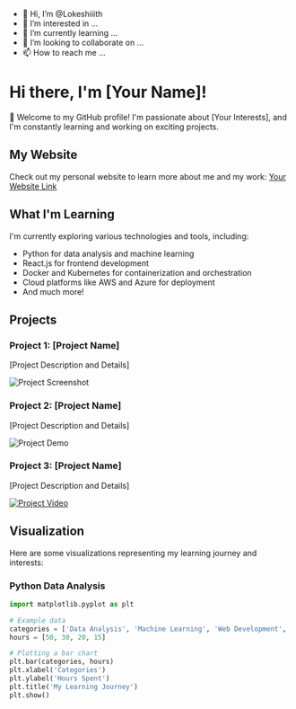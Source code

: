 - 👋 Hi, I’m @Lokeshiiith
- 👀 I’m interested in ...
- 🌱 I’m currently learning ...
- 💞️ I’m looking to collaborate on ...
- 📫 How to reach me ...

# Hi there, I'm [Your Name]!

👋 Welcome to my GitHub profile! I'm passionate about [Your Interests], and I'm constantly learning and working on exciting projects.

## My Website

Check out my personal website to learn more about me and my work: [Your Website Link](https://www.yourwebsite.com)

## What I'm Learning

I'm currently exploring various technologies and tools, including:

- Python for data analysis and machine learning
- React.js for frontend development
- Docker and Kubernetes for containerization and orchestration
- Cloud platforms like AWS and Azure for deployment
- And much more!

## Projects

### Project 1: [Project Name]

[Project Description and Details]

![Project Screenshot](link-to-project-screenshot)

### Project 2: [Project Name]

[Project Description and Details]

![Project Demo](link-to-project-demo)

### Project 3: [Project Name]

[Project Description and Details]

[![Project Video](link-to-project-video)](link-to-project-demo)

## Visualization

Here are some visualizations representing my learning journey and interests:

### Python Data Analysis

```python
import matplotlib.pyplot as plt

# Example data
categories = ['Data Analysis', 'Machine Learning', 'Web Development', 'Cloud Computing']
hours = [50, 30, 20, 15]

# Plotting a bar chart
plt.bar(categories, hours)
plt.xlabel('Categories')
plt.ylabel('Hours Spent')
plt.title('My Learning Journey')
plt.show()
